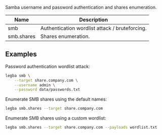Samba username and password authentication and shares enumeration.

| Name | Description |
| ---- | ----------- |
| smb       | Authentication wordlist attack / bruteforcing. |
| smb.shares | Shares enumeration. |

## Examples

Password authentication wordlist attack:

```sh
legba smb \
    --target share.company.com \
    --username admin \
    --password data/passwords.txt
```

Enumerate SMB shares using the default names:

```sh
legba smb.shares --target share.company.com
```

Enumerate SMB shares using a custom wordlist:

```sh
legba smb.shares --target share.company.com --payloads wordlist.txt
```